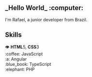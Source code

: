 <h2>
    _Hello World_ :computer:
</h2>
<p>
    I'm Rafael, a junior developer from Brazil.
</p>
<h2>
Skills
</h2>
<p>
👁️ <b>HTML</b>5, <b>CSS</b>3<br>
:coffee: JavaScript <br>
:a: Angular<br>
:blue_book: TypeScript<br>
:elephant: PHP <br>
 </p>
